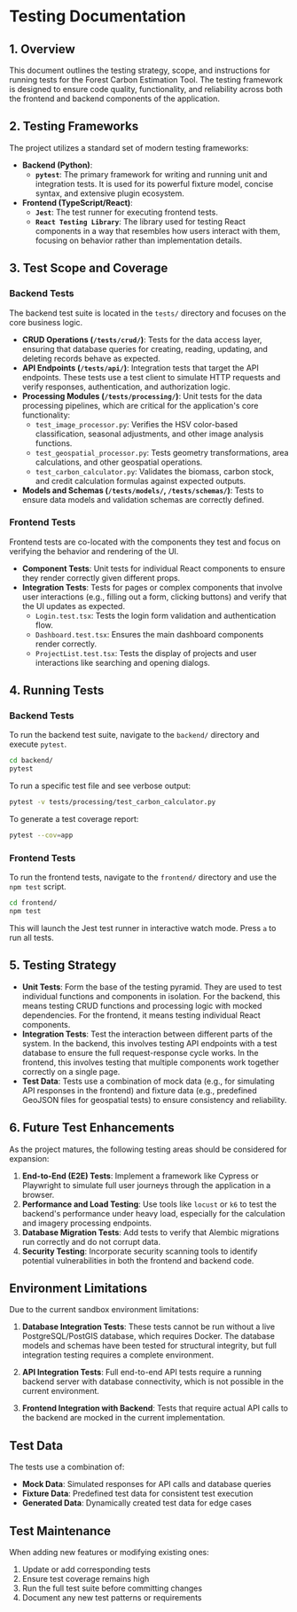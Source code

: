 # Testing Documentation

## 1. Overview

This document outlines the testing strategy, scope, and instructions for running tests for the Forest Carbon Estimation Tool. The testing framework is designed to ensure code quality, functionality, and reliability across both the frontend and backend components of the application.

## 2. Testing Frameworks

The project utilizes a standard set of modern testing frameworks:

-   **Backend (Python)**:
    -   **`pytest`**: The primary framework for writing and running unit and integration tests. It is used for its powerful fixture model, concise syntax, and extensive plugin ecosystem.
-   **Frontend (TypeScript/React)**:
    -   **`Jest`**: The test runner for executing frontend tests.
    -   **`React Testing Library`**: The library used for testing React components in a way that resembles how users interact with them, focusing on behavior rather than implementation details.

## 3. Test Scope and Coverage

### Backend Tests

The backend test suite is located in the `tests/` directory and focuses on the core business logic.

-   **CRUD Operations (`/tests/crud/`)**: Tests for the data access layer, ensuring that database queries for creating, reading, updating, and deleting records behave as expected.
-   **API Endpoints (`/tests/api/`)**: Integration tests that target the API endpoints. These tests use a test client to simulate HTTP requests and verify responses, authentication, and authorization logic.
-   **Processing Modules (`/tests/processing/`)**: Unit tests for the data processing pipelines, which are critical for the application's core functionality:
    -   `test_image_processor.py`: Verifies the HSV color-based classification, seasonal adjustments, and other image analysis functions.
    -   `test_geospatial_processor.py`: Tests geometry transformations, area calculations, and other geospatial operations.
    -   `test_carbon_calculator.py`: Validates the biomass, carbon stock, and credit calculation formulas against expected outputs.
-   **Models and Schemas (`/tests/models/`, `/tests/schemas/`)**: Tests to ensure data models and validation schemas are correctly defined.

### Frontend Tests

Frontend tests are co-located with the components they test and focus on verifying the behavior and rendering of the UI.

-   **Component Tests**: Unit tests for individual React components to ensure they render correctly given different props.
-   **Integration Tests**: Tests for pages or complex components that involve user interactions (e.g., filling out a form, clicking buttons) and verify that the UI updates as expected.
    -   `Login.test.tsx`: Tests the login form validation and authentication flow.
    -   `Dashboard.test.tsx`: Ensures the main dashboard components render correctly.
    -   `ProjectList.test.tsx`: Tests the display of projects and user interactions like searching and opening dialogs.

## 4. Running Tests

### Backend Tests

To run the backend test suite, navigate to the `backend/` directory and execute `pytest`.

```bash
cd backend/
pytest
```

To run a specific test file and see verbose output:

```bash
pytest -v tests/processing/test_carbon_calculator.py
```

To generate a test coverage report:

```bash
pytest --cov=app
```

### Frontend Tests

To run the frontend tests, navigate to the `frontend/` directory and use the `npm test` script.

```bash
cd frontend/
npm test
```

This will launch the Jest test runner in interactive watch mode. Press `a` to run all tests.

## 5. Testing Strategy

-   **Unit Tests**: Form the base of the testing pyramid. They are used to test individual functions and components in isolation. For the backend, this means testing CRUD functions and processing logic with mocked dependencies. For the frontend, it means testing individual React components.
-   **Integration Tests**: Test the interaction between different parts of the system. In the backend, this involves testing API endpoints with a test database to ensure the full request-response cycle works. In the frontend, this involves testing that multiple components work together correctly on a single page.
-   **Test Data**: Tests use a combination of mock data (e.g., for simulating API responses in the frontend) and fixture data (e.g., predefined GeoJSON files for geospatial tests) to ensure consistency and reliability.

## 6. Future Test Enhancements

As the project matures, the following testing areas should be considered for expansion:

1.  **End-to-End (E2E) Tests**: Implement a framework like Cypress or Playwright to simulate full user journeys through the application in a browser.
2.  **Performance and Load Testing**: Use tools like `locust` or `k6` to test the backend's performance under heavy load, especially for the calculation and imagery processing endpoints.
3.  **Database Migration Tests**: Add tests to verify that Alembic migrations run correctly and do not corrupt data.
4.  **Security Testing**: Incorporate security scanning tools to identify potential vulnerabilities in both the frontend and backend code.

## Environment Limitations

Due to the current sandbox environment limitations:

1. **Database Integration Tests**: These tests cannot be run without a live PostgreSQL/PostGIS database, which requires Docker. The database models and schemas have been tested for structural integrity, but full integration testing requires a complete environment.

2. **API Integration Tests**: Full end-to-end API tests require a running backend server with database connectivity, which is not possible in the current environment.

3. **Frontend Integration with Backend**: Tests that require actual API calls to the backend are mocked in the current implementation.

## Test Data

The tests use a combination of:

- **Mock Data**: Simulated responses for API calls and database queries
- **Fixture Data**: Predefined test data for consistent test execution
- **Generated Data**: Dynamically created test data for edge cases

## Test Maintenance

When adding new features or modifying existing ones:

1. Update or add corresponding tests
2. Ensure test coverage remains high
3. Run the full test suite before committing changes
4. Document any new test patterns or requirements
